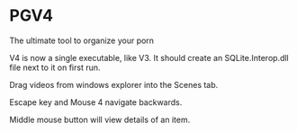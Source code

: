 # PGV4
The ultimate tool to organize your porn

V4 is now a single executable, like V3.  It should create an SQLite.Interop.dll file next to it on first run.

Drag videos from windows explorer into the Scenes tab.

Escape key and Mouse 4 navigate backwards.

Middle mouse button will view details of an item.
